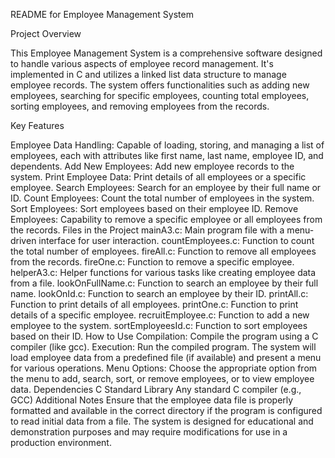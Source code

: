 README for Employee Management System


Project Overview

This Employee Management System is a comprehensive software designed to handle various aspects of employee record management. It's implemented in C and utilizes a linked list data structure to manage employee records. The system offers functionalities such as adding new employees, searching for specific employees, counting total employees, sorting employees, and removing employees from the records.

Key Features

Employee Data Handling: Capable of loading, storing, and managing a list of employees, each with attributes like first name, last name, employee ID, and dependents.
Add New Employees: Add new employee records to the system.
Print Employee Data: Print details of all employees or a specific employee.
Search Employees: Search for an employee by their full name or ID.
Count Employees: Count the total number of employees in the system.
Sort Employees: Sort employees based on their employee ID.
Remove Employees: Capability to remove a specific employee or all employees from the records.
Files in the Project
mainA3.c: Main program file with a menu-driven interface for user interaction.
countEmployees.c: Function to count the total number of employees.
fireAll.c: Function to remove all employees from the records.
fireOne.c: Function to remove a specific employee.
helperA3.c: Helper functions for various tasks like creating employee data from a file.
lookOnFullName.c: Function to search an employee by their full name.
lookOnId.c: Function to search an employee by their ID.
printAll.c: Function to print details of all employees.
printOne.c: Function to print details of a specific employee.
recruitEmployee.c: Function to add a new employee to the system.
sortEmployeesId.c: Function to sort employees based on their ID.
How to Use
Compilation: Compile the program using a C compiler (like gcc).
Execution: Run the compiled program. The system will load employee data from a predefined file (if available) and present a menu for various operations.
Menu Options: Choose the appropriate option from the menu to add, search, sort, or remove employees, or to view employee data.
Dependencies
C Standard Library
Any standard C compiler (e.g., GCC)
Additional Notes
Ensure that the employee data file is properly formatted and available in the correct directory if the program is configured to read initial data from a file.
The system is designed for educational and demonstration purposes and may require modifications for use in a production environment.
